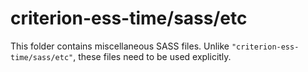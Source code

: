 # criterion-ess-time/sass/etc

This folder contains miscellaneous SASS files. Unlike `"criterion-ess-time/sass/etc"`, these files
need to be used explicitly.
